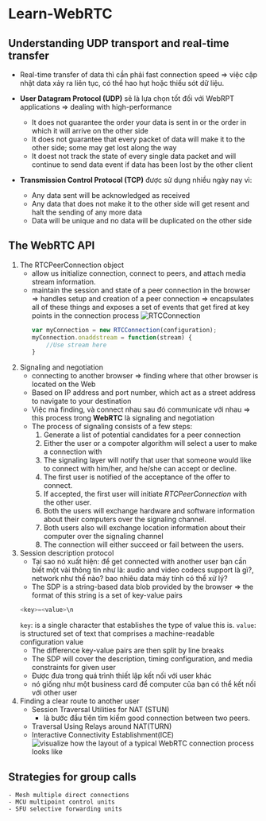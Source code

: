 # Learn-WebRTC

## Understanding UDP transport and real-time transfer 
- Real-time transfer of data thì cần phải fast connection speed => việc cập nhật data xảy ra liên tục, có thể hao hụt hoặc thiếu sót dữ liệu. 
- **User Datagram Protocol (UDP)** sẽ là lựa chọn tốt đối với WebRPT applications => dealing with high-performance 
    - It does not guarantee the order your data is sent in or the order in which it will arrive on the other side 
    - It does not guarantee that every packet of data will make it to the other side; some may get lost along the way 
    - It doest not track the state of every single data packet and will continue to send data event if data has been lost by the other client

- **Transmission Control Protocol (TCP)** được sử dụng nhiều ngày nay vì: 
    - Any data sent will be acknowledged as received
    - Any data that does not make it to the other side will get resent and halt the sending of any more data
    - Data will be unique and no data will be duplicated on the other side

## The WebRTC API 
1. The RTCPeerConnection object
    - allow us initialize connection, connect to peers, and attach media stream information. 
    - maintain the session and state of a peer connection in the browser => handles setup and creation of a peer connection => encapsulates all of these things and exposes a set of events that get fired at key points in the connection process
![RTCConnection](https://scontent.fbmv1-1.fna.fbcdn.net/v/t1.15752-9/341935081_123818737348023_3054149264796479564_n.png?_nc_cat=107&ccb=1-7&_nc_sid=ae9488&_nc_ohc=dUiaJCScRT8AX_b3-oe&_nc_ht=scontent.fbmv1-1.fna&oh=03_AdTzQRlk1Ab8a9Fq0hgh8ZxDDJGg1mjVXaryojSvcg7upA&oe=646DBFF6)
        ```js
        var myConnection = new RTCConnection(configuration);
        myConnection.onaddstream = function(stream) {
            //Use stream here
        }
        ```
2. Signaling and negotiation 
    - connecting to another browser => finding where that other browser is located on the Web 
    - Based on IP address and port number, which act as a street address to navigate to your destination
    - Việc mà finding, và connect nhau sau đó communicate với nhau => this process trong **WebRTC** là signaling and negotiation
    - The process of signaling consists of a few steps: 
        1. Generate a list of potential candidates for a peer connection 
        2. Either the user or a compoter algorithm will select a user to make a connection with 
        3. The signaling layer will notify that user that someone would like to connect with him/her, and he/she can accept or decline.
        4. The first user is notified of the acceptance of the offer to connect.
        5. If accepted, the first user will initiate *RTCPeerConnection* with the other user.
        6. Both the users will exchange hardware and software information about their computers over the signaling channel.
        7. Both users also will exchange location information about their computer over the signaling channel
        8. The connection will either succeed or fail between the users. 
3. Session description protocol 
    - Tại sao nó xuất hiện: để get connected with another user bạn cần biết một vài thông tin như là: audio and video codecs support là gì?, network như thế nào? bao nhiêu data máy tính có thể xử lý?
    - The SDP is a string-based data blob provided by the browser => the format of this string is a set of key-value pairs
    ```js
    <key>=<value>\n
    ```
    `key`: is a single character that establishes the type of value this is.
    `value`: is structured set of text that comprises a machine-readable configuration value 
    - The difference key-value pairs are then split by line breaks 
    - The SDP will cover the description, timing configuration, and media constraints for given user
    - Được đưa trong quá trình thiết lập kết nối với user khác 
    - nó giống như một business card để computer của bạn có thể kết nối với other user
4. Finding a clear route to another user 
    - Session Traversal Utilities for NAT (STUN)
        - là bước đầu tiên tìm kiếm good connection between two peers. 
    - Traversal Using Relays around NAT(TURN)
    - Interactive Connectivity Establishment(ICE)
    ![visualize how the layout of a typical WebRTC connection process looks like](https://scontent.fbmv1-1.fna.fbcdn.net/v/t1.15752-9/342210549_1270428673871372_1242750448622378645_n.png?_nc_cat=110&ccb=1-7&_nc_sid=ae9488&_nc_ohc=3riW-auX_I0AX-72KG6&_nc_ht=scontent.fbmv1-1.fna&oh=03_AdRTiGUHI3YubMPFPo1tziyUBxqh22uz_ooi-68jujJpZA&oe=646E1371)
## Strategies for group calls
    - Mesh multiple direct connections
    - MCU multipoint control units 
    - SFU selective forwarding units 
    
